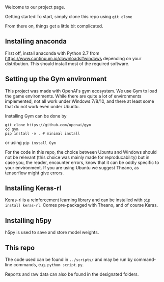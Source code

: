 Welcome to our project page. 

Getting started
To start, simply clone this repo using `git clone `

From there on, things get a little bit complicated.

## Installing anaconda
First off, install anaconda with Python 2.7 from https://www.continuum.io/downloads#windows depending on your distribution. This should install most of the required software.

## Setting up the Gym environment
This project was made with OpenAI's gym ecosystem. We use Gym to load the game environments. While there are quite a lot of environments implemented, not all work under Windows 7/8/10, and there at least some that do not work even under Ubuntu.

Installing Gym can be done by

    git clone https://github.com/openai/gym
    cd gym
    pip install -e . # minimal install

or using `pip install Gym`


For the code in this repo, the choice between Ubuntu and Windows should not be relevant (this choice was mainly made for reproducability) but in case you, the reader, encounter errors, know that it can be oddly specific to your environment. If you are using Ubuntu we suggest Theano, as tensorflow might give errors.

## Installing Keras-rl

Keras-rl is a reinforcement learning library and can be installed with `pip install keras-rl`. Comes pre-packaged with Theano, and of course Keras. 

## Installing h5py
h5py is used to save and store model weights.   


## This repo
The code used can be found in `../scripts/` and may be run by command-line commands, e.g. `python script.py`.

Reports and raw data can also be found in the designated folders. 